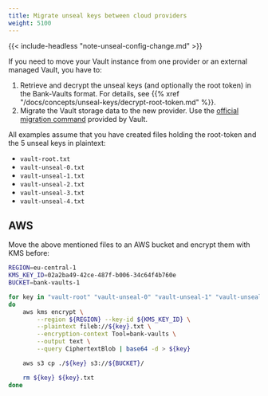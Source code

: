 ```yaml
---
title: Migrate unseal keys between cloud providers
weight: 5100
---
```


{{< include-headless "note-unseal-config-change.md" >}}

If you need to move your Vault instance from one provider or an external managed Vault, you have to:

1. Retrieve and decrypt the unseal keys (and optionally the root token) in the Bank-Vaults format. For details, see {{% xref "/docs/concepts/unseal-keys/decrypt-root-token.md" %}}.
1. Migrate the Vault storage data to the new provider. Use the [official migration command](https://developer.hashicorp.com/vault/docs/commands/operator/migrate) provided by Vault.

All examples assume that you have created files holding the root-token and the 5 unseal keys in plaintext:

- `vault-root.txt`
- `vault-unseal-0.txt`
- `vault-unseal-1.txt`
- `vault-unseal-2.txt`
- `vault-unseal-3.txt`
- `vault-unseal-4.txt`

## AWS

Move the above mentioned files to an AWS bucket and encrypt them with KMS before:

```bash
REGION=eu-central-1
KMS_KEY_ID=02a2ba49-42ce-487f-b006-34c64f4b760e
BUCKET=bank-vaults-1

for key in "vault-root" "vault-unseal-0" "vault-unseal-1" "vault-unseal-2" "vault-unseal-3" "vault-unseal-4"
do
    aws kms encrypt \
        --region ${REGION} --key-id ${KMS_KEY_ID} \
        --plaintext fileb://${key}.txt \
        --encryption-context Tool=bank-vaults \
        --output text \
        --query CiphertextBlob | base64 -d > ${key}

    aws s3 cp ./${key} s3://${BUCKET}/

    rm ${key} ${key}.txt
done
```
